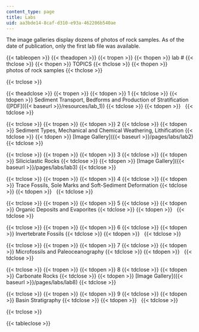 ```yaml
---
content_type: page
title: Labs
uid: aa3bde14-8caf-d310-e93a-462206b540ae
---
```


The image galleries display dozens of photos of rock samples. As of the date of publication, only the first lab file was available.

{{< tableopen >}}
{{< theadopen >}}
{{< tropen >}}
{{< thopen >}}
lab #
{{< thclose >}}
{{< thopen >}}
TOPICS
{{< thclose >}}
{{< thopen >}}
photos of rock samples
{{< thclose >}}

{{< trclose >}}

{{< theadclose >}}
{{< tropen >}}
{{< tdopen >}}
1
{{< tdclose >}}
{{< tdopen >}}
Sediment Transport, Bedforms and Production of Stratification ([PDF]({{< baseurl >}}/resources/lab_1))
{{< tdclose >}}
{{< tdopen >}}
 
{{< tdclose >}}

{{< trclose >}}
{{< tropen >}}
{{< tdopen >}}
2
{{< tdclose >}}
{{< tdopen >}}
Sediment Types, Mechanical and Chemical Weathering, Lithification
{{< tdclose >}}
{{< tdopen >}}
[Image Gallery]({{< baseurl >}}/pages/labs/lab2)
{{< tdclose >}}

{{< trclose >}}
{{< tropen >}}
{{< tdopen >}}
3
{{< tdclose >}}
{{< tdopen >}}
Siliciclastic Rocks
{{< tdclose >}}
{{< tdopen >}}
[Image Gallery]({{< baseurl >}}/pages/labs/lab3)
{{< tdclose >}}

{{< trclose >}}
{{< tropen >}}
{{< tdopen >}}
4
{{< tdclose >}}
{{< tdopen >}}
Trace Fossils, Sole Marks and Soft-Sediment Deformation
{{< tdclose >}}
{{< tdopen >}}
 
{{< tdclose >}}

{{< trclose >}}
{{< tropen >}}
{{< tdopen >}}
5
{{< tdclose >}}
{{< tdopen >}}
Organic Deposits and Evaporites
{{< tdclose >}}
{{< tdopen >}}
 
{{< tdclose >}}

{{< trclose >}}
{{< tropen >}}
{{< tdopen >}}
6
{{< tdclose >}}
{{< tdopen >}}
Invertebrate Fossils
{{< tdclose >}}
{{< tdopen >}}
 
{{< tdclose >}}

{{< trclose >}}
{{< tropen >}}
{{< tdopen >}}
7
{{< tdclose >}}
{{< tdopen >}}
Microfossils and Paleoceanography
{{< tdclose >}}
{{< tdopen >}}
 
{{< tdclose >}}

{{< trclose >}}
{{< tropen >}}
{{< tdopen >}}
8
{{< tdclose >}}
{{< tdopen >}}
Carbonate Rocks
{{< tdclose >}}
{{< tdopen >}}
[Image Gallery]({{< baseurl >}}/pages/labs/lab8)
{{< tdclose >}}

{{< trclose >}}
{{< tropen >}}
{{< tdopen >}}
9
{{< tdclose >}}
{{< tdopen >}}
Basin Stratigraphy
{{< tdclose >}}
{{< tdopen >}}
 
{{< tdclose >}}

{{< trclose >}}

{{< tableclose >}}